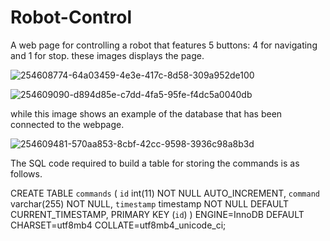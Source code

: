 # Robot-Control
A web page for controlling a robot that features 5 buttons: 4 for navigating and 1 for stop.
these images displays the page.

![254608774-64a03459-4e3e-417c-8d58-309a952de100](https://github.com/m0oje/Robot-Control/assets/138607426/64eba7c7-4b9c-4838-94d7-b5aeef8d118f)

![254609090-d894d85e-c7dd-4fa5-95fe-f4dc5a0040db](https://github.com/m0oje/Robot-Control/assets/138607426/d53fe798-bf45-4865-a791-f64a505a0105)

while this image shows an example of the database that has been connected to the webpage.

![254609481-570aa853-8cbf-42cc-9598-3936c98a8b3d](https://github.com/m0oje/Robot-Control/assets/138607426/58bd6540-b357-4c62-bfd9-abd2ac1786b3)

The SQL code required to build a table for storing the commands is as follows.

CREATE TABLE `commands` (
  `id` int(11) NOT NULL AUTO_INCREMENT,
  `command` varchar(255) NOT NULL,
  `timestamp` timestamp NOT NULL DEFAULT CURRENT_TIMESTAMP,
  PRIMARY KEY (`id`)
) ENGINE=InnoDB DEFAULT CHARSET=utf8mb4 COLLATE=utf8mb4_unicode_ci;
